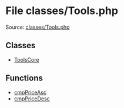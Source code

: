 File classes/Tools.php
=========

Source: [classes/Tools.php](https://github.com/PrestaShop/PrestaShop/blob/1.5.4.1/classes/Tools.php)


Classes
-------

* [ToolsCore](class.ToolsCore.md)

Functions
---------

* [cmpPriceAsc](function.cmpPriceAsc.md)
* [cmpPriceDesc](function.cmpPriceDesc.md)
